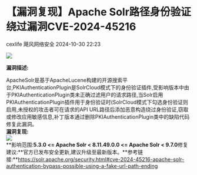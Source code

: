 #  【漏洞复现】Apache Solr路径身份验证绕过漏洞CVE-2024-45216   
cexlife  飓风网络安全   2024-10-30 22:23  
  
![](https://mmbiz.qpic.cn/mmbiz_png/ibhQpAia4xu01g6fiaIHBKU6U7d1RQHtiavc6bJIlQPgd3ziaHYKRwJ0z5ImcMZQoeibBGnAplOQOJQQm7dR09ialiaDrg/640?wx_fmt=png&from=appmsg "")  
  
**漏洞描述:**  
  
ApacheSolr是基于ApacheLucene构建的开源搜索平台,PKIAuthenticationPlugin是SolrCloud模式下的身份验证插件,受影响版本中由于PKIAuthenticationPlugin类未正确过滤用户的请求路径,当Solr启用PKIAuthenticationPlugin插件用于身份验证时(SolrCloud模式下勾选身份验证则启用,未授权的攻击者可在请求的API URL路径后添加恶意构造绕过身份验证,窃取或修改应用敏感信息,补丁版本通过删除PKIAuthenticationPlugin类中的缺陷代码修复此漏洞。  
**漏洞复现:**  
![](https://mmbiz.qpic.cn/mmbiz_png/ibhQpAia4xu01g6fiaIHBKU6U7d1RQHtiavc30pB4DNibvfX7CpBqKnq9UlVSkqcofRRsbCicDicqg0UhSJBNmNfx8SjA/640?wx_fmt=png&from=appmsg "")  
**影响范围:**5.3.0 <= Apache Solr < 8.11.49.0.0 <= Apache Solr < 9.7.0**修复建议:**官方已发布安全更新,建议升级至最新版本。**参考链接:**https://solr.apache.org/security.html#cve-2024-45216-apache-solr-authentication-bypass-possible-using-a-fake-url-path-ending  
